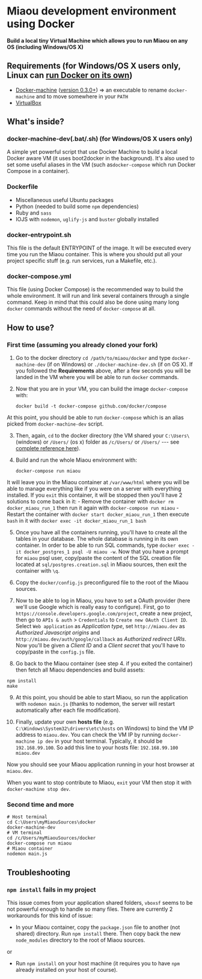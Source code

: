 Miaou development environment using Docker
===
**Build a local tiny Virtual Machine which allows you to run Miaou on any OS (including Windows/OS X)**


## Requirements (for Windows/OS X users only, Linux can [run Docker on its own](https://docs.docker.com/installation/ubuntulinux/))

 - [Docker-machine](https://docs.docker.com/machine/#installation) ([version 0.3.0+](https://github.com/docker/machine/releases)) => an executable to rename `docker-machine` and to move somewhere in your `PATH`
 - [VirtualBox](https://www.virtualbox.org/wiki/Downloads)


## What's inside?

### docker-machine-dev(.bat/.sh) (for Windows/OS X users only)
A simple yet powerful script that use Docker Machine to build a local Docker aware VM (it uses boot2docker in the background). 
It's also used to set some useful aliases in the VM (such as`docker-compose` which run Docker Compose in a container).

### Dockerfile
 - Miscellaneous useful Ubuntu packages
 - Python (needed to build some `npm` dependencies)
 - Ruby and `sass`
 - IOJS with `nodemon`, `uglify-js` and `buster` globally installed

### docker-entrypoint.sh
This file is the default ENTRYPOINT of the image. It will be executed every time you run the Miaou container. This is where you should put all your project specific stuff (e.g. run services, run a Makefile, etc.).

### docker-compose.yml
This file (using Docker Compose) is the recommended way to build the whole environment. It will run and link several containers through a single command. 
Keep in mind that this could also be done using many long `docker` commands without the need of `docker-compose` at all.


## How to use?

### First time (assuming you already cloned your fork)

 1. Go to the docker directory `cd /path/to/miaou/docker` and type `docker-machine-dev` (if on Windows) or `./docker-machine-dev.sh` (if on OS X).
If you followed the **Requirements** above, after a few seconds you will be landed in the VM where you will be able to run `docker` commands.

 2. Now that you are in your VM, you can build the image `docker-compose` with: 
	```
	docker build -t docker-compose github.com/docker/compose
	```
At this point, you should be able to run `docker-compose` which is an alias picked from `docker-machine-dev` script.
 
 3. Then, again, `cd` to the docker directory (the VM shared your `C:\Users\` (windows) or `/Users/` (os x) folder as `/c/Users/` or `/Users/` --- see [complete reference here](https://github.com/boot2docker/boot2docker#virtualbox-guest-additions)).
 
 4. Build and run the whole Miaou environment with:
	```
	docker-compose run miaou
	```
It will leave you in the Miaou container at `/var/www/html` where you will be able to manage everything like if you were on a server with everything installed.
If you `exit` this container, it will be stopped then you'll have 2 solutions to come back in it:
    - Remove the container with `docker rm docker_miaou_run_1` then run it again with `docker-compose run miaou` 
    - Restart the container with `docker start docker_miaou_run_1` then execute `bash` in it with `docker exec -it docker_miaou_run_1 bash`
 
 5. Once you have all the containers running, you'll have to create all the tables in your database. The whole database is running in its own container.
In order to be able to run SQL commands, type `docker exec -it docker_postgres_1 psql -U miaou -w`.
Now that you have a prompt for `miaou` psql user, copy/paste the content of the SQL creation file located at `sql/postgres.creation.sql` in Miaou sources, then exit the container with `\q`.

 6. Copy the `docker/config.js` preconfigured file to the root of the Miaou sources.

 7. Now to be able to log in Miaou, you have to set a OAuth provider (here we'll use Google which is really easy to configure).
First, go to `https://console.developers.google.com/project`, create a new project, then go to `APIs & auth` > `Credentials` to `Create new OAuth Client ID`.
Select `Web application` as *Application type*, set `http://miaou.dev` as *Authorized Javascript origins* and `http://miaou.dev/auth/google/callback` as *Authorized redirect URIs*.
Now you'll be given a *Client ID* and a *Client secret* that you'll have to copy/paste in the `config.js` file.
 
 8. Go back to the Miaou container (see step 4. if you exited the container) then fetch all Miaou dependencies and build assets:
```
npm install
make
```

 9. At this point, you should be able to start Miaou, so run the application with `nodemon main.js` (thanks to nodemon, the server will restart automatically after each file modification).
 
 10. Finally, update your own **hosts file** (e.g. `C:\Windows\System32\drivers\etc\hosts` on Windows) to bind the VM IP address to `miaou.dev`.
You can check the VM IP by running `docker-machine ip dev` in your host terminal. Typically, it should be `192.168.99.100`.
So add this line to your hosts file:
	```
	192.168.99.100 miaou.dev
	```

Now you should see your Miaou application running in your host browser at `miaou.dev`.

When you want to stop contribute to Miaou, `exit` your VM then stop it with `docker-machine stop dev`.

### Second time and more

```
# Host terminal
cd C:\Users\myMiaouSources\docker
docker-machine-dev
# VM terminal
cd /c/Users/myMiaouSources/docker
docker-compose run miaou
# Miaou container
nodemon main.js
```


## Troubleshooting

### `npm install` fails in my project
This issue comes from your application shared folders, `vboxsf` seems to be not powerful enough to handle so many files.
There are currently 2 workarounds for this kind of issue:

- In your Miaou container, copy the `package.json` file to another (not shared) directory. Run `npm install` there. Then copy back the new `node_modules` directory to the root of Miaou sources.

or

- Run `npm install` on your host machine (it requires you to have `npm` already installed on your host of course). 
